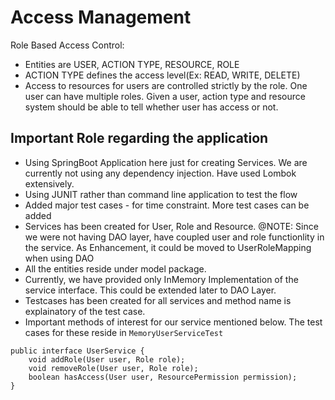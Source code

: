 # Access Management

Role Based Access Control:

* Entities are USER, ACTION TYPE, RESOURCE, ROLE
* ACTION TYPE defines the access level(Ex: READ, WRITE, DELETE)
* Access to resources for users are controlled strictly by the role. One user can have multiple roles. Given a user, action type and resource system should be able to tell whether user has access or not.

## Important Role regarding the application
* Using SpringBoot Application here just for creating Services. We are currently not using any dependency injection. Have used Lombok extensively.
* Using JUNIT rather than command line application to test the flow
* Added major test cases - for time constraint. More test cases can be added
* Services has been created for User, Role and Resource. @NOTE: Since we were not having DAO layer, have coupled user and role functionlity in the service. As Enhancement, it could be moved to UserRoleMapping when using DAO
* All the entities reside under model package.
* Currently, we have provided only InMemory Implementation of the service interface. This could be extended later to DAO Layer.
* Testcases has been created for all services and method name is explainatory of the test case.
* Important methods of interest for our service mentioned below. The test cases for these reside in `MemoryUserServiceTest` 


```
public interface UserService {
    void addRole(User user, Role role);
    void removeRole(User user, Role role);
    boolean hasAccess(User user, ResourcePermission permission);
}
```
